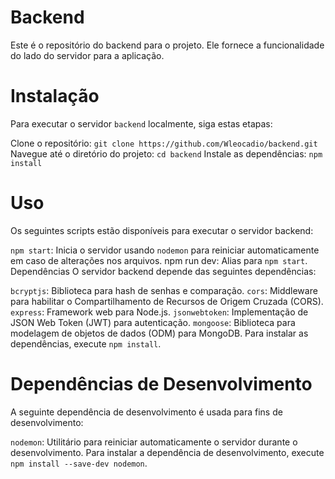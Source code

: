 # Backend
Este é o repositório do backend para o projeto. Ele fornece a funcionalidade do lado do servidor para a aplicação.

# Instalação
Para executar o servidor `backend` localmente, siga estas etapas:

Clone o repositório: `git clone https://github.com/Wleocadio/backend.git`
Navegue até o diretório do projeto:  `cd backend`
Instale as dependências: `npm install`

# Uso
Os seguintes scripts estão disponíveis para executar o servidor backend:

`npm start`: Inicia o servidor usando `nodemon` para reiniciar automaticamente em caso de alterações nos arquivos.
npm run dev: Alias para `npm start`.
Dependências
O servidor backend depende das seguintes dependências:

`bcryptjs`: Biblioteca para hash de senhas e comparação.
`cors`: Middleware para habilitar o Compartilhamento de Recursos de Origem Cruzada (CORS).
`express`: Framework web para Node.js.
`jsonwebtoken`: Implementação de JSON Web Token (JWT) para autenticação.
`mongoose`: Biblioteca para modelagem de objetos de dados (ODM) para MongoDB.
Para instalar as dependências, execute `npm install`.

# Dependências de Desenvolvimento
A seguinte dependência de desenvolvimento é usada para fins de desenvolvimento:

`nodemon`: Utilitário para reiniciar automaticamente o servidor durante o desenvolvimento.
Para instalar a dependência de desenvolvimento, execute `npm install --save-dev nodemon`.
